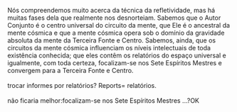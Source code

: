 ﻿Nós compreendemos muito acerca da técnica da refletividade, mas há muitas fases dela que realmente nos desnorteiam. Sabemos que o Autor Conjunto é o centro universal do circuito da mente, que Ele é o ancestral da mente cósmica e que a mente cósmica opera sob o domínio da gravidade absoluta da mente da Terceira Fonte e Centro. Sabemos, ainda, que os circuitos da mente cósmica influenciam os níveis intelectuais de toda existência conhecida; que eles contêm os relatórios do espaço universal e igualmente, com toda certeza, focalizam-se nos Sete Espíritos Mestres e convergem para a Terceira Fonte e Centro.<BR><BR>trocar informes por relatórios? Reports= relatórios.<BR><BR>não ficaria melhor:focalizam-se nos Sete Espíritos Mestres ...?OK<BR><BR>